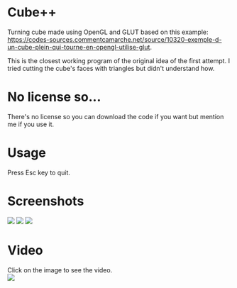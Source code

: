 # Cube++
Turning cube made using OpenGL and GLUT based on this example: https://codes-sources.commentcamarche.net/source/10320-exemple-d-un-cube-plein-qui-tourne-en-opengl-utilise-glut.

This is the closest working program of the original idea of the first attempt. I tried cutting the cube's faces with triangles but didn't understand how.


# No license so...
There's no license so you can download the code if you want but mention me if you use it.

# Usage
Press Esc key to quit.

# Screenshots
<img name="screenshot1" src="https://user-images.githubusercontent.com/71902913/111381280-c6533600-86a5-11eb-89bc-a4fc4101e488.png">
<img name="screenshot2" src="https://user-images.githubusercontent.com/71902913/111381381-edaa0300-86a5-11eb-9f4f-71ef1614ccf9.png">
<img name="screenshot3" src="https://user-images.githubusercontent.com/71902913/111381994-b6882180-86a6-11eb-9bdf-8990db2d61a2.png">

# Video
Click on the image to see the video.  
<a href="https://user-images.githubusercontent.com/71902913/111381632-3feb2400-86a6-11eb-88a2-987b7f10b235.mp4">
  <img name="video" src="https://user-images.githubusercontent.com/71902913/111381805-79bc2a80-86a6-11eb-8902-1658ff1b4563.png">
</a>
